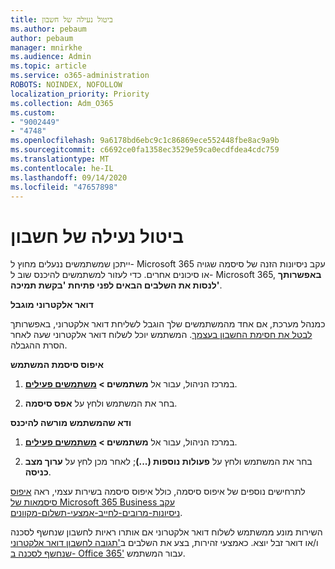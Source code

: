 ```yaml
---
title: ביטול נעילה של חשבון
ms.author: pebaum
author: pebaum
manager: mnirkhe
ms.audience: Admin
ms.topic: article
ms.service: o365-administration
ROBOTS: NOINDEX, NOFOLLOW
localization_priority: Priority
ms.collection: Adm_O365
ms.custom:
- "9002449"
- "4748"
ms.openlocfilehash: 9a6178bd6ebc9c1c86869ece552448fbe8ac9a9b
ms.sourcegitcommit: c6692ce0fa1358ec3529e59ca0ecdfdea4cdc759
ms.translationtype: MT
ms.contentlocale: he-IL
ms.lasthandoff: 09/14/2020
ms.locfileid: "47657898"
---
```

# <a name="unlocking-an-account"></a>ביטול נעילה של חשבון

ייתכן שמשתמשים ננעלים מחוץ ל- Microsoft 365 עקב ניסיונות הזנה של סיסמה שגויה או סיכונים אחרים. כדי לעזור למשתמשים להיכנס שוב ל- Microsoft 365, **באפשרותך לנסות את השלבים הבאים לפני פתיחת 'בקשת תמיכה'**. 

**דואר אלקטרוני מוגבל**

כמנהל מערכת, אם אחד מהמשתמשים שלך הוגבל לשליחת דואר אלקטרוני, באפשרותך [לבטל את חסימת החשבון בעצמך](https://docs.microsoft.com/microsoft-365/security/office-365-security/removing-user-from-restricted-users-portal-after-spam). המשתמש יוכל לשלוח דואר אלקטרוני שעה לאחר הסרת ההגבלה.

**איפוס סיסמת המשתמש**

1. במרכז הניהול, עבור אל **משתמשים > [משתמשים פעילים](https://admin.microsoft.com/Adminportal/Home?source=applauncher#/users)**.

2. בחר את המשתמש ולחץ על **אפס סיסמה**.

**ודא שהמשתמש מורשה להיכנס**

1. במרכז הניהול, עבור אל **משתמשים > [משתמשים פעילים](https://admin.microsoft.com/Adminportal/Home?source=applauncher#/users)**.

2. בחר את המשתמש ולחץ על **פעולות נוספות (...)**; לאחר מכן לחץ על **ערוך מצב כניסה**.

לתרחישים נוספים של איפוס סיסמה, כולל איפוס סיסמה בשירות עצמי, ראה [איפוס סיסמאות של Microsoft 365 Business עקב ניסיונות-מרובים-לחייב-אמצעי-תשלום-מקוונים](https://docs.microsoft.com/microsoft-365/admin/add-users/reset-passwords?view=o365-worldwide).

השירות מונע ממשתמש לשלוח דואר אלקטרוני אם אותרו ראיות לחשבון שנחשף לסכנה ו/או דואר זבל יוצא. כאמצעי זהירות, בצע את השלבים ב['תגובה לחשבון דואר אלקטרוני שנחשף לסכנה ב- Office 365'](https://docs.microsoft.com/microsoft-365/security/office-365-security/responding-to-a-compromised-email-account) עבור המשתמש.
